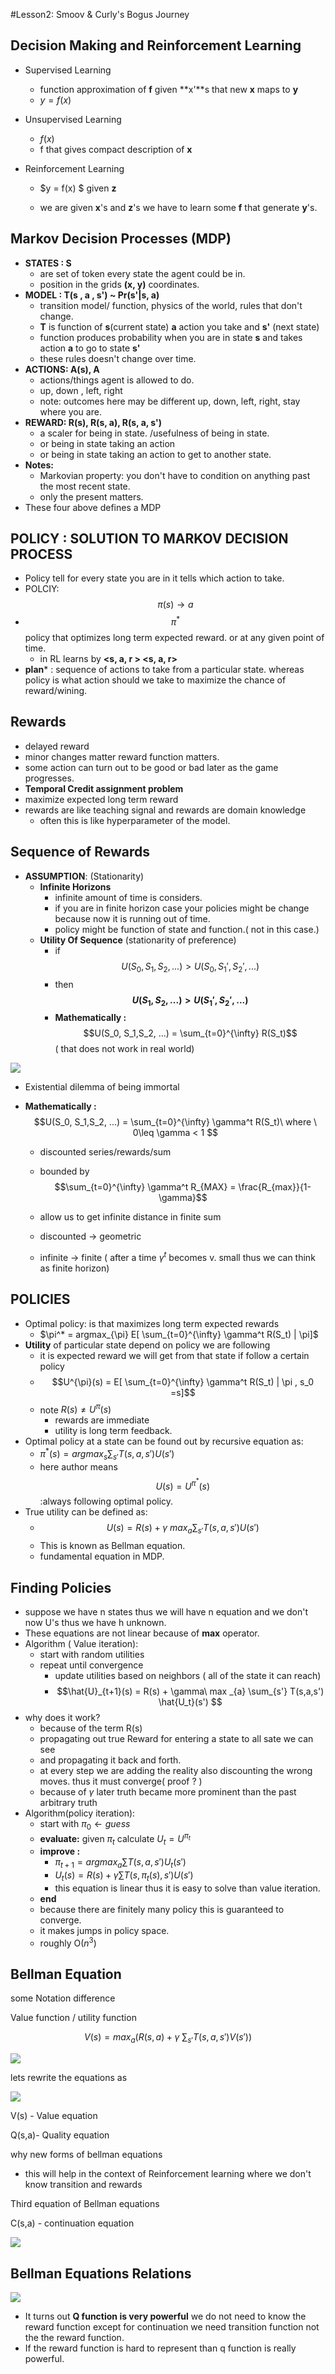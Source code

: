 #Lesson2: Smoov & Curly's Bogus Journey

## Decision  Making and Reinforcement Learning

- Supervised Learning
  - function approximation  of **f** given **x'**s that new **x** maps to **y**
  - $y = f(x)$ 
- Unsupervised Learning

  - $f(x)$
  - f that gives compact description of **x** 
- Reinforcement Learning

  - $y = f(x) $ given **z**

  - we are given **x**'s and **z**'s we have to learn some **f** that generate **y**'s.

## Markov Decision Processes (MDP)

- **STATES : S**  
  - are set of token every state the agent could be in.
  - position in the grids **(x, y)** coordinates.
- **MODEL : T(s , a , s') ~ Pr(s'|s, a)**
  - transition model/ function, physics of the world, rules that don't change.
  - **T** is function of **s**(current state) **a** action you take and **s'** (next state)
  - function produces probability when you are in state **s** and takes action **a** to go to state **s'**
  - these rules doesn't change over time.
- **ACTIONS: A(s), A**
  - actions/things agent is allowed to do.
  - up, down , left, right
  - note: outcomes here may be different up, down, left, right, stay where you are.
- **REWARD: R(s), R(s, a), R(s, a, s')**
  - a scaler for being in state. /usefulness of being in state.
  - or being in state taking an action
  - or being in state taking an action to get to another state.
- **Notes:**
  - Markovian property: you don't have to condition on anything past the most recent state.
  - only the present matters.
- These four above defines  a MDP

## POLICY : SOLUTION TO MARKOV DECISION PROCESS

- Policy  tell for every state you are in it tells which action to take.
- POLCIY: $$\pi(s) \rightarrow a $$
- $$\pi^{*} $$ policy that optimizes long term expected reward. or at any given point of time.
  - in RL learns by **<s, a, r > <s, a, r>** 
- **plan*** : sequence of actions to take from a particular state. whereas policy is what action should we take to maximize the chance of reward/wining.

## Rewards

- delayed reward
- minor changes matter reward function matters.
- some action can turn out to be good or bad later as the game progresses.
- **Temporal Credit assignment problem**
- maximize expected long term reward
- rewards are like teaching signal and rewards are domain knowledge 
  - often this is like hyperparameter of the model.

## Sequence of Rewards

- **ASSUMPTION**: (Stationarity)
  - **Infinite Horizons**
    - infinite amount of time is considers.
    - if you are in finite horizon case your policies might be change because now it is running out of time.
    - policy might be function of state and function.( not in this case.)
  - **Utility Of Sequence** (stationarity of preference)
    - if $$U(S_0, S_1,S_2, ...) > U(S_0, S_1',S_2', ...)$$
    - then **$$U(S_1,S_2, ...) > U(S_1',S_2', ...)$$**
    - **Mathematically :** $$U(S_0, S_1,S_2, ...) =  \sum_{t=0}^{\infty} R(S_t)$$ ( that does not work in real world)

![](1.png)

- Existential dilemma of being immortal

- **Mathematically :** $$U(S_0, S_1,S_2, ...) =  \sum_{t=0}^{\infty} \gamma^t R(S_t)\   where \  0\leq \gamma < 1 $$

  - discounted series/rewards/sum

  - bounded by   $$\sum_{t=0}^{\infty} \gamma^t R_{MAX} = \frac{R_{max}}{1-\gamma}$$

  - allow us to get infinite distance in finite sum

  - discounted -> geometric

  - infinite -> finite ( after a time $\gamma^t$ becomes v. small thus we can think as finite horizon)

       

## POLICIES

- Optimal policy: is that maximizes long term expected rewards
  - $\pi^* = argmax_{\pi} E[ \sum_{t=0}^{\infty} \gamma^t R(S_t) | \pi]$
- **Utility** of particular state depend on policy we are following
  -  it is expected reward we will get from that state if follow a certain policy
  - $$U^{\pi}(s) = E[ \sum_{t=0}^{\infty} \gamma^t R(S_t) | \pi ,  s_0 =s]$$
  - note $R(s) \neq U^{\pi}(s)$
    - rewards are immediate
    - utility is long term feedback. 
- Optimal policy at a state can be found out by recursive equation as:
  - $\pi^*(s) = argmax_{s}  \sum_{s'} T(s,a,s') U(s')$
  - here author means $$U(s)  =  U^{\pi^*}(s)$$  :always following optimal policy.
- True utility can be defined as:
  - $$U(s) = R(s) + \gamma\  max _{a} \sum_{s'} T(s,a,s') U(s') $$
  - This is known as Bellman equation.
  - fundamental equation in MDP.

## Finding Policies

- suppose we have n states thus we will have n equation  and we don't now U's thus we have h unknown.
- These equations are not linear because of **max** operator.
- Algorithm ( Value iteration):
  - start with random utilities
  - repeat until convergence
    - update utilities based on neighbors ( all of the state it can reach)
    - $$\hat{U}_{t+1}(s) = R(s) + \gamma\  max _{a} \sum_{s'} T(s,a,s') \hat{U_t}(s') $$
- why does it work?
  - because of the term R(s)
  - propagating out true Reward for entering a state  to all sate we can see
  - and propagating it back and forth.
  - at every step we are adding the reality also discounting the wrong moves.  thus it must converge( proof ? )
  - because of $\gamma$ later truth became more prominent than the past arbitrary truth
- Algorithm(policy iteration):
  - start with $\pi_0 \leftarrow guess$
  - **evaluate:** given $\pi_t$ calculate $U_t = U^{\pi_t}$
  - **improve :** 
    - $\pi_{t+1} = argmax_{a} \sum T(s,a,s') U_t(s')$
    - $U_t(s) = R(s) + \gamma \sum T(s, \pi_t(s),s') U(s')$
    - this equation is linear thus it is easy to solve than value iteration.
  - **end**
  - because there are finitely many policy this is guaranteed to converge.
  - it makes jumps in policy space. 
  - roughly O($n^3$)

## Bellman Equation

some Notation difference

Value function / utility function

$$V(s) =max _{a} ( R(s,a) + \gamma\  \sum_{s'} T(s,a,s')V(s') )$$

![](Bellman.png)

lets rewrite the equations as 

![](Bellman2.png)

V(s) - Value equation

Q(s,a)- Quality equation

why new forms of bellman equations

- this will help in the context of Reinforcement learning where we don't know transition and rewards

Third equation of Bellman equations

C(s,a) - continuation equation

![](bellman3.png)

## Bellman Equations Relations

![](Relation.png)



- It turns out **Q function is very powerful** we do not need to know the reward function except for continuation we need transition function not the the reward function.
- If the reward function is hard to represent than q function is really powerful.